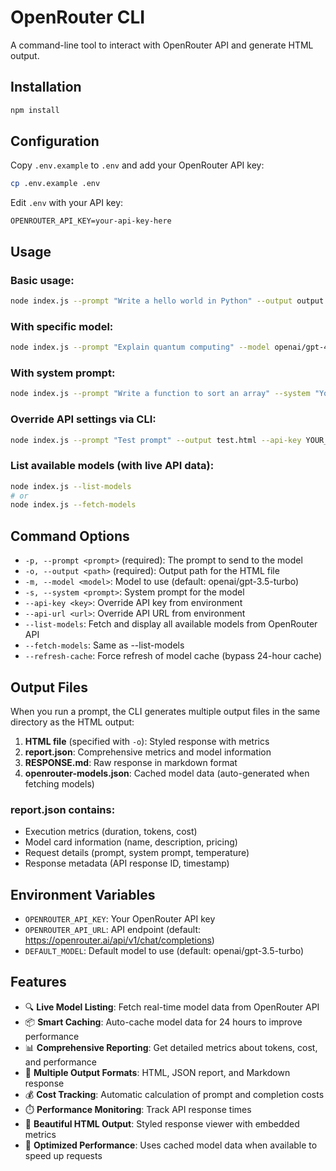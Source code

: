 # OpenRouter CLI

A command-line tool to interact with OpenRouter API and generate HTML output.

## Installation

```bash
npm install
```

## Configuration

Copy `.env.example` to `.env` and add your OpenRouter API key:

```bash
cp .env.example .env
```

Edit `.env` with your API key:
```
OPENROUTER_API_KEY=your-api-key-here
```

## Usage

### Basic usage:
```bash
node index.js --prompt "Write a hello world in Python" --output output.html
```

### With specific model:
```bash
node index.js --prompt "Explain quantum computing" --model openai/gpt-4 --output quantum.html
```

### With system prompt:
```bash
node index.js --prompt "Write a function to sort an array" --system "You are an expert programmer" --output code.html
```

### Override API settings via CLI:
```bash
node index.js --prompt "Test prompt" --output test.html --api-key YOUR_KEY --api-url https://custom.endpoint.com
```

### List available models (with live API data):
```bash
node index.js --list-models
# or
node index.js --fetch-models
```

## Command Options

- `-p, --prompt <prompt>` (required): The prompt to send to the model
- `-o, --output <path>` (required): Output path for the HTML file
- `-m, --model <model>`: Model to use (default: openai/gpt-3.5-turbo)
- `-s, --system <prompt>`: System prompt for the model
- `--api-key <key>`: Override API key from environment
- `--api-url <url>`: Override API URL from environment
- `--list-models`: Fetch and display all available models from OpenRouter API
- `--fetch-models`: Same as --list-models
- `--refresh-cache`: Force refresh of model cache (bypass 24-hour cache)

## Output Files

When you run a prompt, the CLI generates multiple output files in the same directory as the HTML output:

1. **HTML file** (specified with `-o`): Styled response with metrics
2. **report.json**: Comprehensive metrics and model information
3. **RESPONSE.md**: Raw response in markdown format
4. **openrouter-models.json**: Cached model data (auto-generated when fetching models)

### report.json contains:
- Execution metrics (duration, tokens, cost)
- Model card information (name, description, pricing)
- Request details (prompt, system prompt, temperature)
- Response metadata (API response ID, timestamp)

## Environment Variables

- `OPENROUTER_API_KEY`: Your OpenRouter API key
- `OPENROUTER_API_URL`: API endpoint (default: https://openrouter.ai/api/v1/chat/completions)
- `DEFAULT_MODEL`: Default model to use (default: openai/gpt-3.5-turbo)

## Features

- 🔍 **Live Model Listing**: Fetch real-time model data from OpenRouter API
- 📦 **Smart Caching**: Auto-cache model data for 24 hours to improve performance
- 📊 **Comprehensive Reporting**: Get detailed metrics about tokens, cost, and performance
- 📝 **Multiple Output Formats**: HTML, JSON report, and Markdown response
- 💰 **Cost Tracking**: Automatic calculation of prompt and completion costs
- ⏱️ **Performance Monitoring**: Track API response times
- 🎨 **Beautiful HTML Output**: Styled response viewer with embedded metrics
- 🚀 **Optimized Performance**: Uses cached model data when available to speed up requests
